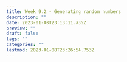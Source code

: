 ```yaml
---
title: Week 9.2 - Generating random numbers
description: ""
date: 2023-01-08T23:13:11.735Z
preview: ""
draft: false
tags: ""
categories: ""
lastmod: 2023-01-08T23:26:54.753Z
---
```

